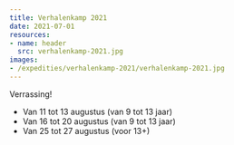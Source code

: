 ```yaml
---
title: Verhalenkamp 2021
date: 2021-07-01
resources:
- name: header
  src: verhalenkamp-2021.jpg
images:
- /expedities/verhalenkamp-2021/verhalenkamp-2021.jpg
---
```


Verrassing!

- Van 11 tot 13 augustus (van 9 tot 13 jaar)
- Van 16 tot 20 augustus (van 9 tot 13 jaar)
- Van 25 tot 27 augustus (voor 13+)
